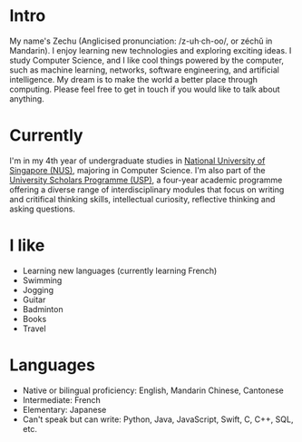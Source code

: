 
# Intro

My name's Zechu (Anglicised pronunciation: /z-uh·ch-oo/, or zéchǔ in Mandarin).
I enjoy learning new technologies and exploring exciting ideas. I study Computer Science, and I like cool things powered by the computer, such as machine learning, networks, software engineering, and artificial intelligence. My dream is to make the world a better place through computing. Please feel free to get in touch if you would like to talk about anything.

# Currently

I'm in my 4th year of undergraduate studies in [National University of Singapore (NUS)](https://nus.edu.sg/), majoring in Computer Science. I'm also part of the [University Scholars Programme (USP)](https://www.usp.nus.edu.sg/), a four-year academic programme offering a diverse range of interdisciplinary modules that focus on writing and critifical thinking skills, intellectual curiosity, reflective thinking and asking questions.

# I like

- Learning new languages (currently learning French)
- Swimming
- Jogging
- Guitar
- Badminton
- Books
- Travel

# Languages
- Native or bilingual proficiency: English, Mandarin Chinese, Cantonese
- Intermediate: French
- Elementary: Japanese
- Can't speak but can write: Python, Java, JavaScript, Swift, C, C++, SQL, etc.